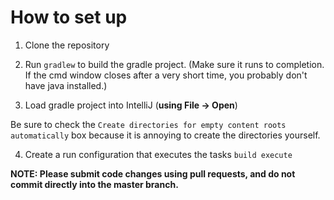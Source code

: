 # How to set up

1. Clone the repository

2. Run `gradlew` to build the gradle project. (Make sure it runs to completion. If the cmd window closes after a very short time, you probably don't have java installed.)

3. Load gradle project into IntelliJ (**using File -> Open**)

Be sure to check the `Create directories for empty content roots automatically` box because it is annoying to create the directories yourself.

4. Create a run configuration that executes the tasks `build execute`


**NOTE: Please submit code changes using pull requests, and do not commit directly into the master branch.**
